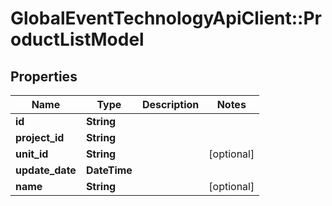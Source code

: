 # GlobalEventTechnologyApiClient::ProductListModel

## Properties
Name | Type | Description | Notes
------------ | ------------- | ------------- | -------------
**id** | **String** |  | 
**project_id** | **String** |  | 
**unit_id** | **String** |  | [optional] 
**update_date** | **DateTime** |  | 
**name** | **String** |  | [optional] 



